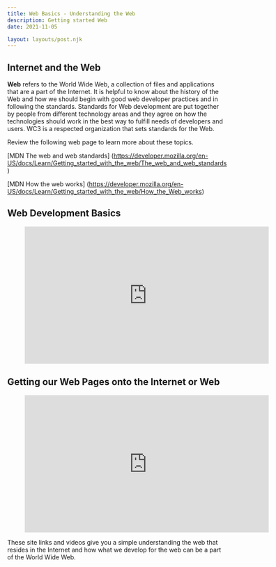 ```yaml
---
title: Web Basics - Understanding the Web
description: Getting started Web
date: 2021-11-05

layout: layouts/post.njk
---
```


## Internet and the Web

**Web** refers to the World Wide Web, a collection of files and applications that are a part of the Internet. It is helpful to know about the history of the Web and how we should begin with good web developer practices and in following the standards. Standards for Web development are put together by people from different technology areas and they agree on how the technologies should work in the best way to fulfill needs of developers and users. WC3 is a respected organization that sets standards for the Web. 

Review the following web page to learn more about these topics.

[MDN The web and web standards] (https://developer.mozilla.org/en-US/docs/Learn/Getting_started_with_the_web/The_web_and_web_standards)

[MDN How the web works] (https://developer.mozilla.org/en-US/docs/Learn/Getting_started_with_the_web/How_the_Web_works)

## Web Development Basics

<figure class="video-container">

<iframe width="560" height="315" src="https://www.youtube.com/embed/GpZmiD8WlFo" title=
"YouTube video player" frameborder="0" allow="accelerometer; autoplay; clipboard-write; encrypted-media; gyroscope; picture-in-picture" allowfullscreen></iframe>
</figure>

## Getting our Web Pages onto the Internet or Web

<figure class="video-container">

<iframe width="560" height="315" src="https://www.youtube.com/embed/8wKUpKicUZo" title="YouTube video player" frameborder="0" allow="accelerometer; autoplay; clipboard-write; encrypted-media; gyroscope; picture-in-picture" allowfullscreen></iframe>
</figure>

These site links and videos give you a simple understanding the web that resides in the Internet and how what we develop for the web can be a part of the World Wide Web.
